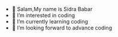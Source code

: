 - 👋 Salam,My name is Sidra Babar
- 👀 I’m interested in coding
- 🌱 I’m currently learning coding
- 💞️ I’m looking forward to advance coding

